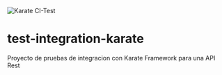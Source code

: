 ![Karate CI-Test](https://github.com/mpuertao/test-integration-karate/workflows/Karate%20CI-Test/badge.svg)

# test-integration-karate
Proyecto de pruebas de integracion con Karate Framework para una API Rest
